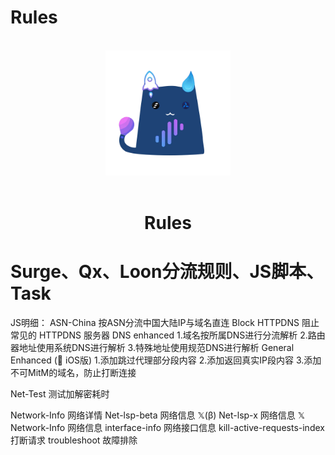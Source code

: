 # Rules
<div align="center">
<br>
<img width="200" src="https://raw.githubusercontent.com/BOBOLAOSHIV587/QX-Rules/refs/heads/main/sticker.webp">
<br>
<br>
<h1 align="center">Rules<h1>
</div>


# Surge、Qx、Loon分流规则、JS脚本、Task

JS明细：
ASN-China  按ASN分流中国大陆IP与域名直连
   Block HTTPDNS  阻止常见的 HTTPDNS 服务器
   DNS enhanced  1.域名按所属DNS进行分流解析 2.路由器地址使用系统DNS进行解析 3.特殊地址使用规范DNS进行解析
   General Enhanced  (📱 iOS版) 1.添加跳过代理部分段内容 2.添加返回真实IP段内容 3.添加不可MitM的域名，防止打断连接
 
Net-Test   测试加解密耗时

Network-Info  网络详情
  Net-lsp-beta  网络信息 𝕏(β)
  Net-lsp-x   网络信息 𝕏
  Network-Info  网络信息
  interface-info  网络接口信息
  kill-active-requests-index  打断请求
  troubleshoot  故障排除


